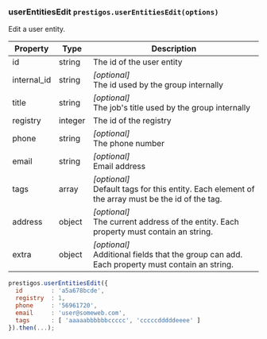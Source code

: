 <h3 id="userEntitiesCreate">userEntitiesEdit
  <code>prestigos.userEntitiesEdit(options)</code>
</h3>

Edit a user entity.

| Property    | Type          | Description |
| ----------- | --------------|------------ |
| id          | string        | The id of the user entity
| internal_id | string        | _[optional]_<br>The id used by the group internally
| title       | string        | _[optional]_<br>The job's title used by the group internally
| registry    | integer       | The id of the registry
| phone       | string        | _[optional]_<br>The phone number
| email       | string        | _[optional]_<br>Email address
| tags        | array         | _[optional]_<br>Default tags for this entity. Each element of the array must be the id of the tag.
| address     | object        | _[optional]_<br>The current address of the entity. Each property must contain an string.
| extra       | object        | _[optional]_<br>Additional fields that the group can add. Each property must contain an string.

```javascript
prestigos.userEntitiesEdit({
  id        : 'a5a678bcde',
  registry  : 1,
  phone     : '56961720',
  email     : 'user@someweb.com',
  tags      : [ 'aaaaabbbbbbccccc', 'cccccdddddeeee' ]
}).then(...);
```
